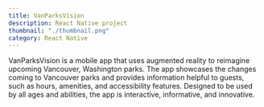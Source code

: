 ```yaml
---
title: VanParksVision
description: React Native project
thumbnail: "./thumbnail.png"
category: React Native
---
```


VanParksVision is a mobile app that uses augmented reality to reimagine upcoming Vancouver, Washington parks. The app showcases the changes coming to Vancouver parks and provides information helpful to guests, such as hours, amenities, and accessibility features. Designed to be used by all ages and abilities, the app is interactive, informative, and innovative.
